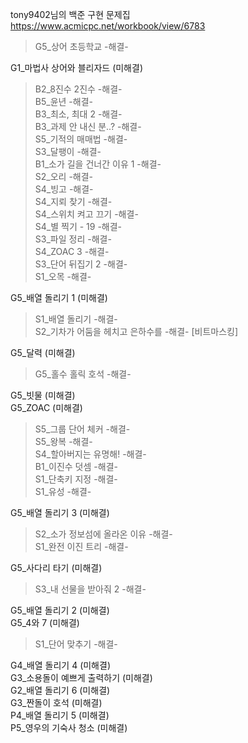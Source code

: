 tony9402님의 백준 구현 문제집 <br>
https://www.acmicpc.net/workbook/view/6783 <br>

>G5_상어 초등학교 -해결- <br>

G1_마법사 상어와 블리자드 (미해결) <br>
>B2_8진수 2진수 -해결- <br>
>B5_윤년 -해결- <br>
>B3_최소, 최대 2 -해결- <br>
>B3_과제 안 내신 분..? -해결- <br>
>S5_기적의 매매법 -해결- <br>
>S3_달팽이 -해결- <br>
>B1_소가 길을 건너간 이유 1 -해결- <br>
S2_오리 -해결- <br>
>S4_빙고 -해결- <br>
>S4_지뢰 찾기 -해결- <br>
>S4_스위치 켜고 끄기 -해결- <br>
>S4_별 찍기 - 19 -해결- <br>
>S3_파일 정리 -해결- <br>
>S4_ZOAC 3 -해결- <br>
>S3_단어 뒤집기 2 -해결- <br>
>S1_오목 -해결- <br>

G5_배열 돌리기 1 (미해결) <br>
>S1_배열 돌리기 -해결- <br>
>S2_기차가 어둠을 헤치고 은하수를 -해결- [비트마스킹]<br>

G5_달력 (미해결) <br>
>G5_홀수 홀릭 호석 -해결- <br>

G5_빗물 (미해결) <br>
G5_ZOAC (미해결) <br>
>S5_그룹 단어 체커 -해결- <br>
>S5_왕복 -해결- <br>
>S4_할아버지는 유명해! -해결- <br>
>B1_이진수 덧셈 -해결- <br>
>S1_단축키 지정 -해결- <br>
>S1_유성 -해결- <br>

G5_배열 돌리기 3 (미해결) <br>
>S2_소가 정보섬에 올라온 이유 -해결- <br>
>S1_완전 이진 트리 -해결- <br>

G5_사다리 타기 (미해결) <br>
>S3_내 선물을 받아줘 2 -해결- <br>

G5_배열 돌리기 2 (미해결) <br>
G5_4와 7 (미해결) <br>
>S1_단어 맞추기 -해결- <br>

G4_배열 돌리기 4 (미해결) <br>
G3_소용돌이 예쁘게 출력하기 (미해결) <br>
G2_배열 돌리기 6 (미해결) <br>
G3_짠돌이 호석 (미해결)<br> 
P4_배열 돌리기 5 (미해결) <br>
P5_영우의 기숙사 청소 (미해결) <br>

